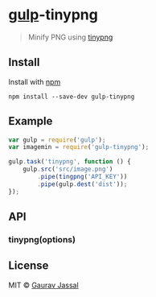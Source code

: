 # [gulp](https://github.com/creative/gulp-tinypng)-tinypng

> Minify PNG  using [tinypng](https://tinypng.com/)



## Install

Install with [npm](https://npmjs.org/package/gulp-tinypng)

```
npm install --save-dev gulp-tinypng
```


## Example

```js
var gulp = require('gulp');
var imagemin = require('gulp-tinypng');

gulp.task('tinypng', function () {
	gulp.src('src/image.png')
		.pipe(tingpng('API_KEY'))
		.pipe(gulp.dest('dist'));
});
```


## API

### tinypng(options)


## License

MIT © [Gaurav Jassal](http://gaurav.jassal.me)